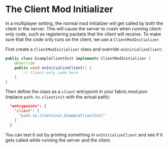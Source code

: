 # The Client Mod Initializer
In a multiplayer setting, the normal mod initializer will get called by both the client in the server. This will cause the server to crash when running client-only code, such as registering packets that the client will receive. To make sure that the code only runs on the client, we use a `ClientModInitializer`. 

First create a `ClientModInitializer` class and override `onInitializeClient`:

```java
public class ExampleClientInit implements ClientModInitializer {
    @Override
    public void onInitializeClient() {
        // Client-only code here
    }
}
```

Then define the class as a `client` entrypoint in your fabric.mod.json (replace `path.to.clientinit` with the actual path):

```json
  "entrypoints": {
    "client": [
      "path.to.clientinit.ExampleClientInit"
    ]
  }
```

You can test it out by printing something in `onInitializeClient` and see if it gets called while running the server and the client.